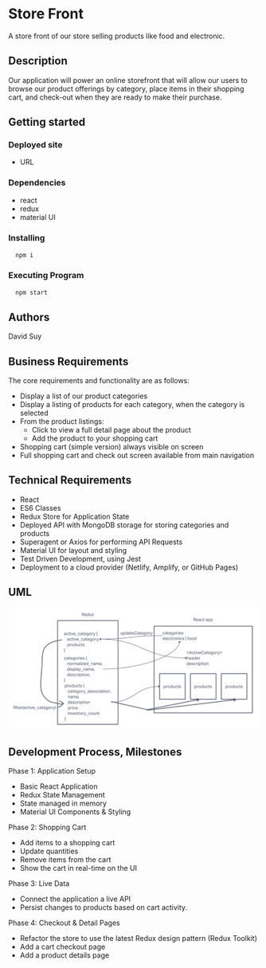 # Store Front

A store front of our store selling products like food and electronic.

## Description

Our application will power an online storefront that will allow our users to browse our product offerings by category, place items in their shopping cart, and check-out when they are ready to make their purchase.

## Getting started

### Deployed site

- URL

### Dependencies

- react
- redux
- material UI

### Installing

      npm i

### Executing Program

      npm start

## Authors

David Suy

## Business Requirements

The core requirements and functionality are as follows:

- Display a list of our product categories
- Display a listing of products for each category, when the category is selected
- From the product listings:
  - Click to view a full detail page about the product
  - Add the product to your shopping cart
- Shopping cart (simple version) always visible on screen
- Full shopping cart and check out screen available from main navigation

## Technical Requirements

- React
- ES6 Classes
- Redux Store for Application State
- Deployed API with MongoDB storage for storing categories and products
- Superagent or Axios for performing API Requests
- Material UI for layout and styling
- Test Driven Development, using Jest
- Deployment to a cloud provider (Netlify, Amplify, or GitHub Pages)

## UML

![UML](src/img/uml.png)

## Development Process, Milestones

Phase 1: Application Setup

- Basic React Application
- Redux State Management
- State managed in memory
- Material UI Components & Styling

Phase 2: Shopping Cart

- Add items to a shopping cart
- Update quantities
- Remove items from the cart
- Show the cart in real-time on the UI

Phase 3: Live Data

- Connect the application a live API
- Persist changes to products based on cart activity.

Phase 4: Checkout & Detail Pages

- Refactor the store to use the latest Redux design pattern (Redux Toolkit)
- Add a cart checkout page
- Add a product details page
